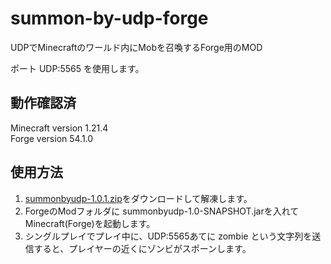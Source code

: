 # summon-by-udp-forge
UDPでMinecraftのワールド内にMobを召喚するForge用のMOD

ポート UDP:5565 を使用します。

## 動作確認済
Minecraft version 1.21.4  
Forge version 54.1.0  

## 使用方法
1. [summonbyudp-1.0.1.zip](https://github.com/RR96ne/summon-by-udp-forge/releases/download/v1.0.1/summonbyudp-1.0.1.zip)をダウンロードして解凍します。
2. ForgeのModフォルダに summonbyudp-1.0-SNAPSHOT.jarを入れてMinecraft(Forge)を起動します。  
3. シングルプレイでプレイ中に、UDP:5565あてに zombie という文字列を送信すると、プレイヤーの近くにゾンビがスポーンします。  
